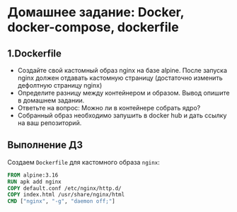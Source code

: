 # Домашнее задание: Docker, docker-compose, dockerfile
## 1.Dockerfile
- Создайте свой кастомный образ nginx на базе alpine. После запуска nginx должен отдавать кастомную страницу (достаточно изменить дефолтную страницу nginx)
- Определите разницу между контейнером и образом. Вывод опишите в домашнем задании.
- Ответьте на вопрос: Можно ли в контейнере собрать ядро?
- Собранный образ необходимо запушить в docker hub и дать ссылку на ваш репозиторий.

## Выполнение ДЗ
Создаем `Dockerfile` для кастомного образа `nginx`:

```dockerfile
FROM alpine:3.16
RUN apk add nginx
COPY default.conf /etc/nginx/http.d/
COPY index.html /usr/share/nginx/html
CMD ["nginx", "-g", "daemon off;"]
```

